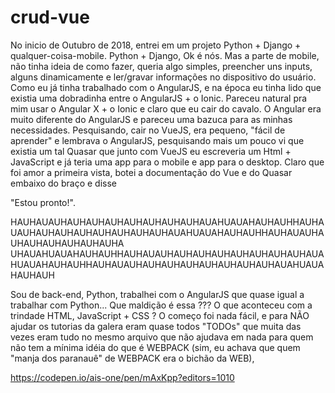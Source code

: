 # crud-vue

No inicio de Outubro de 2018, entrei em um projeto Python + Django + qualquer-coisa-mobile. Python + Django, Ok é 
nós. Mas a parte de mobile, não tinha ideia de como fazer, queria algo simples, preencher uns inputs, alguns 
dinamicamente e ler/gravar informações no dispositivo do usuário. Como eu já tinha trabalhado com o AngularJS, e na 
época eu tinha lido que existia uma dobradinha entre o AngularJS + o Ionic. Pareceu natural pra mim usar o Angular X + 
o Ionic e claro que eu cair do cavalo. O Angular era muito diferente do AngularJS e pareceu uma bazuca para as minhas
necessidades. 
Pesquisando, cair no VueJS, era pequeno, "fácil de aprender" e lembrava o AngularJS, pesquisando mais um pouco vi que 
existia um tal Quasar que junto com VueJS eu escreveria um Html + JavaScript e já teria uma app para o mobile e app para
o desktop. Claro que foi amor a primeira vista, botei a documentação do Vue e do Quasar embaixo do braço e disse

"Estou pronto!". 

HAUHAUAUHAUHAUHAUHAUHAUHAUHAUHAUAHUAUAHAUHAUHHAUHAUAUHAUHAUHAUHAUHAUHAUHAUHAUAHUAUAHAUHAUHHAUHAUAUHAUHAUHAUHAUHAUHAUHA
UHAUAHUAUAHAUHAUHHAUHAUAUHAUHAUHAUHAUHAUHAUHAUHAUAHUAUAHAUHAUHHAUHAUAUHAUHAUHAUHAUHAUHAUHAUHAUAHUAUAHAUHAUH

Sou de back-end, Python, trabalhei com o AngularJS que quase igual a trabalhar com Python... Que maldição é essa ???
O que aconteceu com a trindade HTML, JavaScript + CSS ? O começo foi nada fácil, e para NÃO ajudar os tutorias da galera
eram quase todos "TODOs" que muita das vezes eram tudo no mesmo arquivo que não ajudava em nada para quem não tem a 
mínima idéia do que é WEBPACK (sim, eu achava que quem "manja dos paranauê" de WEBPACK era o bichão da WEB), 
 


https://codepen.io/ais-one/pen/mAxKpp?editors=1010
